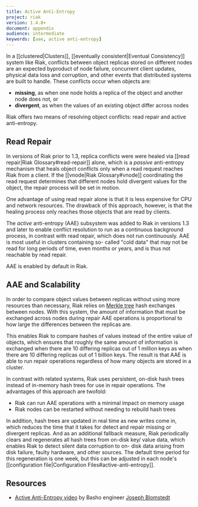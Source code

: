 ```yaml
---
title: Active Anti-Entropy
project: riak
version: 1.4.8+
document: appendix
audience: intermediate
keywords: [aae, active anti-entropy]
---
```


In a [[clustered|Clusters]], [[eventually consistent|Eventual
Consistency]] system like Riak, conflicts between object replicas stored
on different nodes are an expected byproduct of node failure, concurrent
client updates, physical data loss and corruption, and other events that
distributed systems are built to handle. These conflicts occur when
objects are:

* **missing**, as when one node holds a replica of the object and another node does not, or
* **divergent**, as when the values of an existing object differ across nodes

Riak offers two means of resolving object conflicts: read repair and
active anti-entropy.

## Read Repair

In versions of Riak prior to 1.3, replica conflicts were were healed via
[[read repair|Riak Glossary#read-repair]] alone, which is a _passive_
anti-entropy mechanism that heals object conflicts only when a read
request reaches Riak from a client. If the [[vnode|Riak Glossary#vnode]]
coordinating the read request determines that different nodes hold
divergent values for the object, the repair process will be set in
motion.

One advantage of using read repair alone is that it is less expensive
for CPU and network resources. The drawback of this approach, however,
is that the healing process only reaches those objects that are read by
clients.

The _active_ anti-entropy (AAE) subsystem was added to Riak in
versions 1.3 and later to enable conflict resolution to run as a
continuous background process, in contrast with read repair, which does
not run continuously. AAE is most useful in clusters containing so-
called "cold data" that may not be read for long periods of time, even
months or years, and is thus not reachable by read repair.

AAE is enabled by default in Riak.

## AAE and Scalability

In order to compare object values between replicas without using more
resources than necessary, Riak relies on [Merkle tree](http://en.wikipedia.org/wiki/Merkle_tree)
hash exchanges between nodes. With this system, the amount of
information that must be exchanged across nodes during repair AAE
operations is proportional to how large the differences between the
replicas are.

This enables Riak to compare hashes of values instead of
the entire value of objects, which ensures that roughly the same amount
of information is exchanged when there are 10 differing replicas out of
1 million keys as when there are 10 differing replicas out of 1 billion
keys. The result is that AAE is able to run repair operations regardless
of how many objects are stored in a cluster.

In contrast with related systems, Riak uses persistent, on-disk hash
trees instead of in-memory hash trees for use in repair operations. The
advantages of this approach are twofold:

* Riak can run AAE operations with a minimal impact on memory usage
* Riak nodes can be restarted without needing to rebuild hash trees

In addition, hash trees are updated in real time as new writes come in,
which reduces the time that it takes for detect and repair missing or
divergent replicas. And as an additional fallback measure, Riak
periodically clears and regenerates all hash trees from on-disk key/
value data, which enables Riak to detect silent data corruption to on-
disk data arising from disk failure, faulty hardware, and other sources.
The default time period for this regeneration is one week, but this can
be adjusted in each node's [[configuration file|Configuration Files#active-anti-entropy]].

## Resources

* [Active Anti-Entropy video](http://coffee.jtuple.com/video/AAE.html) by Basho engineer [Joseph Blomstedt](https://github.com/jtuple)

